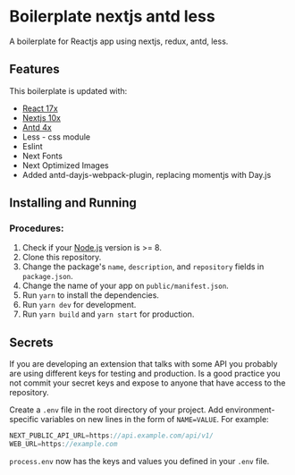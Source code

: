 # Boilerplate nextjs antd less
A boilerplate for Reactjs app using nextjs, redux, antd, less.

## Features
This boilerplate is updated with:

- [React 17x](https://reactjs.org)
- [Nextjs 10x](https://nextjs.org/)
- [Antd 4x](https://ant.design/)
- Less - css module
- Eslint
- Next Fonts
- Next Optimized Images
- Added antd-dayjs-webpack-plugin, replacing momentjs with Day.js

## Installing and Running

### Procedures:

1. Check if your [Node.js](https://nodejs.org/) version is >= 8.
2. Clone this repository.
3. Change the package's `name`, `description`, and `repository` fields in `package.json`.
4. Change the name of your app on `public/manifest.json`.
5. Run `yarn` to install the dependencies.
6. Run `yarn dev` for development.
6. Run `yarn build` and `yarn start` for production.

## Secrets

If you are developing an extension that talks with some API you probably are using different keys for testing and production. Is a good practice you not commit your secret keys and expose to anyone that have access to the repository.

Create a `.env` file in the root directory of your project. Add environment-specific variables on new lines in the form of `NAME=VALUE`. For example:

```js
NEXT_PUBLIC_API_URL=https://api.example.com/api/v1/
WEB_URL=https://example.com
```

`process.env` now has the keys and values you defined in your `.env` file.

